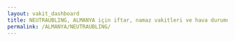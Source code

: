 ```yaml
---
layout: vakit_dashboard
title: NEUTRAUBLING, ALMANYA için iftar, namaz vakitleri ve hava durumu - ilçe/eyalet seç
permalink: /ALMANYA/NEUTRAUBLING/
---
```


<script type="text/javascript">
  var GLOBAL_COUNTRY = 'ALMANYA';
  var GLOBAL_CITY = 'NEUTRAUBLING';
  var GLOBAL_STATE = '';
  var lat = 72;
  var lon = 21;
</script>

